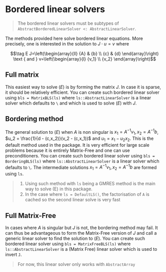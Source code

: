 # Bordered linear solvers

> The bordered linear solvers must be subtypes of `AbstractBorderedLinearSolver <: AbstractLinearSolver`. 

The methods provided here solve bordered linear equations. More precisely, one is interested in the solution to $J\cdot u = v$ where

$$\tag E J=\left(\begin{array}{ll}
{A} & {b} \\
{c} & {d}
\end{array}\right) \text { and } v=\left(\begin{array}{l}
{v_1} \\
{v_2}
\end{array}\right)$$

## Full matrix
This easiest way to solve $(E)$ is by forming the matrix $J$. In case it is sparse, it should be relatively efficient. You can create such bordered linear solver using `bls = MatrixBLS(ls)` where `ls::AbstractLinearSolver` is a linear solver which defaults to `\` and which is used to solve $(E)$ with $J$.

## Bordering method

The general solution to $(E)$ when $A$ is non singular is $x_1=A^{-1}v_1, x_2=A^{-1}b$, $u_2 = \frac{1}{d - (c,x_2)}(v_2 - (c,x_1))$ and $u_1=x_1-u_2x_2$. This is the default method used in the package. It is very efficient for large scale problems because it is entirely Matrix-Free and one can use preconditioners. You can create such bordered linear solver using `bls = BorderingBLS(ls)` where `ls::AbstractLinearSolver` is a linear solver which defaults to `\`. The intermediate solutions $x_1=A^{-1}v_1, x_2=A^{-1}b$ are formed using `ls`.

> 1. Using such method with `ls` being a GMRES method is the main way to solve (E) in this package.
> 2. In the case where `ls = DefaultLS()`, the factorisation of `A` is cached so the second linear solve is very fast 

## Full Matrix-Free

In cases where $A$ is singular but $J$ is not, the bordering method may fail. It can thus be advantageous to form the Matrix-Free version of $J$ and call a generic linear solver to find the solution to $(E)$. You can create such bordered linear solver using `bls = MatrixFreeBLS(ls)` where `ls::AbstractLinearSolver` is a (Matrix Free) linear solver which is used to invert `J`.

> For now, this linear solver only works with `AbstractArray`

